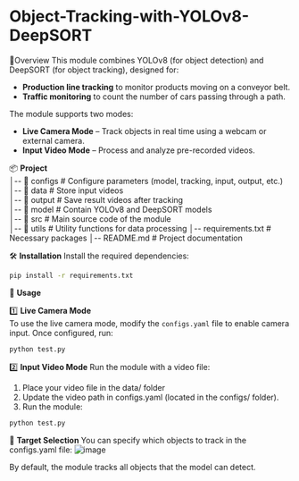 # Object-Tracking-with-YOLOv8-DeepSORT
🚀Overview
This module combines YOLOv8 (for object detection) and DeepSORT (for object tracking), designed for:  
- **Production line tracking** to monitor products moving on a conveyor belt.  
- **Traffic monitoring** to count the number of cars passing through a path.  

The module supports two modes:  
- **Live Camera Mode** – Track objects in real time using a webcam or external camera.  
- **Input Video Mode** – Process and analyze pre-recorded videos.  

📦 **Project**  
│-- 📁 configs      # Configure parameters (model, tracking, input, output, etc.)  
│-- 📁 data         # Store input videos  
│-- 📁 output       # Save result videos after tracking  
│-- 📁 model        # Contain YOLOv8 and DeepSORT models  
│-- 📁 src          # Main source code of the module  
│-- 📁 utils        # Utility functions for data processing
│-- requirements.txt # Necessary packages
│-- README.md       # Project documentation

🛠️ **Installation**
Install the required dependencies:
```bash
pip install -r requirements.txt
```
🎯 **Usage**  

1️⃣ **Live Camera Mode**  
To use the live camera mode, modify the `configs.yaml` file to enable camera input. Once configured, run:
```bash
python test.py
```
2️⃣ **Input Video Mode**
Run the module with a video file:
1. Place your video file in the data/ folder
2. Update the video path in configs.yaml (located in the configs/ folder).
3. Run the module:
```bash
python test.py
```
🎯 **Target Selection**
You can specify which objects to track in the configs.yaml file:
![image](https://github.com/user-attachments/assets/5ec0e975-9b6a-4f98-bcf3-6c2a9210d603)

By default, the module tracks all objects that the model can detect.
